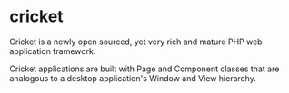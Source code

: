 cricket
=======

Cricket is a newly open sourced, yet very rich and mature PHP web application framework.

Cricket applications are built with Page and Component classes that are analogous to a desktop application's Window and View hierarchy. 


